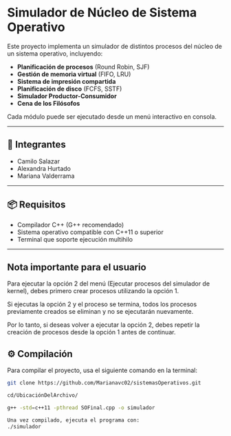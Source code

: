 # Simulador de Núcleo de Sistema Operativo

Este proyecto implementa un simulador de distintos procesos del núcleo de un sistema operativo, incluyendo:

- **Planificación de procesos** (Round Robin, SJF)  
- **Gestión de memoria virtual** (FIFO, LRU)  
- **Sistema de impresión compartida**  
- **Planificación de disco** (FCFS, SSTF)  
- **Simulador Productor-Consumidor**  
- **Cena de los Filósofos**  

Cada módulo puede ser ejecutado desde un menú interactivo en consola.

---

## 👥 Integrantes

- Camilo Salazar  
- Alexandra Hurtado  
- Mariana Valderrama  

---

## 📦 Requisitos

- Compilador C++ (G++ recomendado)
- Sistema operativo compatible con C++11 o superior
- Terminal que soporte ejecución multihilo

---
## Nota importante para el usuario 
Para ejecutar la opción 2 del menú (Ejecutar procesos del simulador de kernel), debes primero crear procesos utilizando la opción 1.

Si ejecutas la opción 2 y el proceso se termina, todos los procesos previamente creados se eliminan y no se ejecutarán nuevamente.

Por lo tanto, si deseas volver a ejecutar la opción 2, debes repetir la creación de procesos desde la opción 1 antes de continuar.

## ⚙️ Compilación

Para compilar el proyecto, usa el siguiente comando en la terminal:

```bash
git clone https://github.com/Marianavc02/sistemasOperativos.git

cd/UbicaciónDelArchivo/

g++ -std=c++11 -pthread SOFinal.cpp -o simulador

Una vez compilado, ejecuta el programa con:
./simulador

